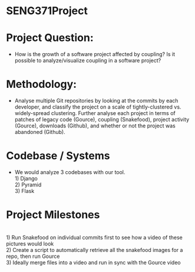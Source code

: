 # SENG371Project
# Project Question:
* How is the growth of a software project affected by coupling? Is it possible to analyze/visualize coupling in a software project?

# Methodology:
* Analyse multiple Git repositories by looking at the commits by each developer, and classify the project on a scale of     tightly-clustered vs. widely-spread clustering. Further analyse each project in terms of patches of legacy code (Gource), coupling (Snakefood), project activity (Gource), downloads (Github), and whether or not the project was abandoned (Github).

# Codebase / Systems
* We would analyze 3 codebases with our tool.
<br /> 1) Django
<br /> 2) Pyramid
<br /> 3) Flask

# Project Milestones
<br /> 1) Run Snakefood on individual commits first to see how a video of these pictures would look
<br /> 2) Create a script to automatically retrieve all the snakefood images for a repo, then run Gource
<br /> 3) Ideally merge files into a video and run in sync with the Gource video


